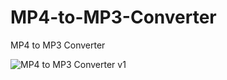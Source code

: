 # MP4-to-MP3-Converter
MP4 to MP3 Converter

![MP4 to MP3 Converter v1](https://github.com/user-attachments/assets/3972a877-16a3-4e72-8444-d865ac7b249d)
